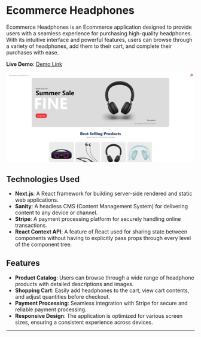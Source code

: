 # Ecommerce Headphones

Ecommerce Headphones is an Ecommerce application designed to provide users with a seamless experience for purchasing high-quality headphones. With its intuitive interface and powerful features, users can browse through a variety of headphones, add them to their cart, and complete their purchases with ease.

**Live Demo**: [Demo Link](https://eccomerce-app.vercel.app/) 

![Headphone Emporium](/public/headdd.png)

## Technologies Used

- **Next.js**: A React framework for building server-side rendered and static web applications.
- **Sanity**: A headless CMS (Content Management System) for delivering content to any device or channel.
- **Stripe**: A payment processing platform for securely handling online transactions.
- **React Context API**: A feature of React used for sharing state between components without having to explicitly pass props through every level of the component tree.

## Features

- **Product Catalog**: Users can browse through a wide range of headphone products with detailed descriptions and images.
- **Shopping Cart**: Easily add headphones to the cart, view cart contents, and adjust quantities before checkout.
- **Payment Processing**: Seamless integration with Stripe for secure and reliable payment processing.
- **Responsive Design**: The application is optimized for various screen sizes, ensuring a consistent experience across devices.

---
